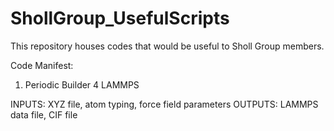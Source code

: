 # ShollGroup_UsefulScripts
This repository houses codes that would be useful to Sholl Group members.  


Code Manifest:

1. Periodic Builder 4 LAMMPS

INPUTS: XYZ file, atom typing, force field parameters
OUTPUTS: LAMMPS data file, CIF file

